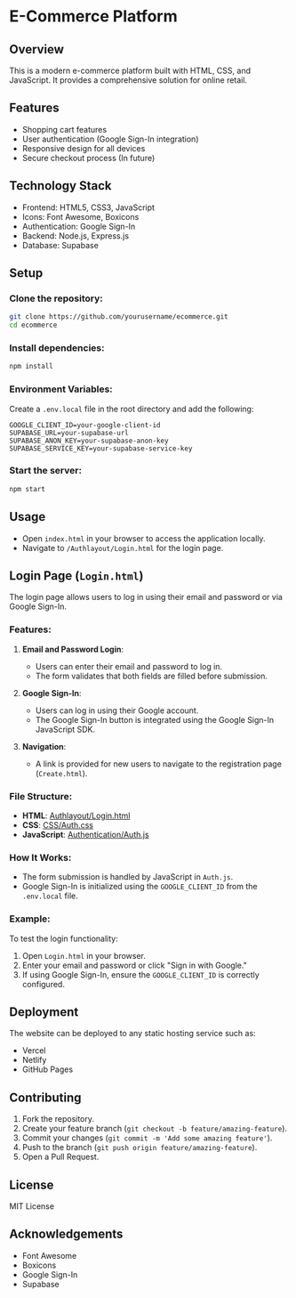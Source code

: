 # E-Commerce Platform

## Overview
This is a modern e-commerce platform built with HTML, CSS, and JavaScript. It provides a comprehensive solution for online retail.

## Features
- Shopping cart features
- User authentication (Google Sign-In integration)
- Responsive design for all devices
- Secure checkout process (In future)

## Technology Stack
- Frontend: HTML5, CSS3, JavaScript
- Icons: Font Awesome, Boxicons
- Authentication: Google Sign-In
- Backend: Node.js, Express.js
- Database: Supabase

## Setup

### Clone the repository:
```bash
git clone https://github.com/yourusername/ecommerce.git
cd ecommerce
```

### Install dependencies:
```bash
npm install
```

### Environment Variables:
Create a `.env.local` file in the root directory and add the following:
```env
GOOGLE_CLIENT_ID=your-google-client-id
SUPABASE_URL=your-supabase-url
SUPABASE_ANON_KEY=your-supabase-anon-key
SUPABASE_SERVICE_KEY=your-supabase-service-key
```

### Start the server:
```bash
npm start
```

## Usage
- Open `index.html` in your browser to access the application locally.
- Navigate to `/Authlayout/Login.html` for the login page.

## Login Page (`Login.html`)
The login page allows users to log in using their email and password or via Google Sign-In.

### Features:
1. **Email and Password Login**:
   - Users can enter their email and password to log in.
   - The form validates that both fields are filled before submission.

2. **Google Sign-In**:
   - Users can log in using their Google account.
   - The Google Sign-In button is integrated using the Google Sign-In JavaScript SDK.

3. **Navigation**:
   - A link is provided for new users to navigate to the registration page (`Create.html`).

### File Structure:
- **HTML**: [Authlayout/Login.html](Authlayout/Login.html)
- **CSS**: [CSS/Auth.css](CSS/Auth.css)
- **JavaScript**: [Authentication/Auth.js](Authentication/Auth.js)

### How It Works:
- The form submission is handled by JavaScript in `Auth.js`.
- Google Sign-In is initialized using the `GOOGLE_CLIENT_ID` from the `.env.local` file.

### Example:
To test the login functionality:
1. Open `Login.html` in your browser.
2. Enter your email and password or click "Sign in with Google."
3. If using Google Sign-In, ensure the `GOOGLE_CLIENT_ID` is correctly configured.

## Deployment
The website can be deployed to any static hosting service such as:
- Vercel
- Netlify
- GitHub Pages

## Contributing
1. Fork the repository.
2. Create your feature branch (`git checkout -b feature/amazing-feature`).
3. Commit your changes (`git commit -m 'Add some amazing feature'`).
4. Push to the branch (`git push origin feature/amazing-feature`).
5. Open a Pull Request.

## License
MIT License

## Acknowledgements
- Font Awesome
- Boxicons
- Google Sign-In
- Supabase